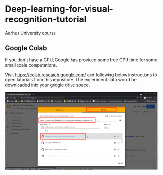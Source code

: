 # Deep-learning-for-visual-recognition-tutorial

Aarhus University course

## Google Colab
If you don't have a GPU, Google has provided some free GPU time for some small scale computations. 

Visit https://colab.research.google.com/ and following below instructions to open tutorials from this repository. The experiment data would be downloaded into your google drive space.

 ![](colab.png)


